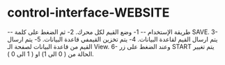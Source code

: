 # control-interface-WEBSITE

-- طريقة الإستخدام --
1- وضع القيم لكل محرك.
2- ثم الضغط على كلمة SAVE.
3- يتم ارسال القيم لقاعدة البيانات.
4- يتم تخزين القيمفي قاعدة البيانات.
5- يتم ارسال القيم من قاعدة البيانات لصفحة الـ View.
6- وعند الضغط على زر START يتم تغيير الحالة من ( 0 الى 1) او ( 1 الى 0 ).
